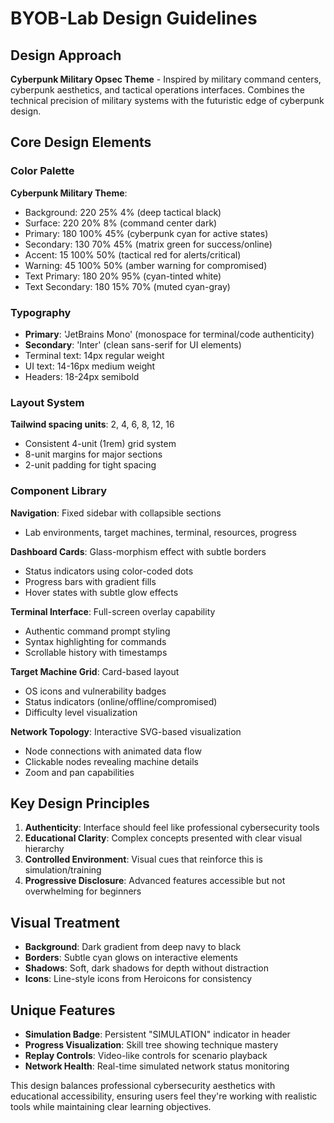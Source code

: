 # BYOB-Lab Design Guidelines

## Design Approach
**Cyberpunk Military Opsec Theme** - Inspired by military command centers, cyberpunk aesthetics, and tactical operations interfaces. Combines the technical precision of military systems with the futuristic edge of cyberpunk design.

## Core Design Elements

### Color Palette
**Cyberpunk Military Theme**:
- Background: 220 25% 4% (deep tactical black)
- Surface: 220 20% 8% (command center dark)
- Primary: 180 100% 45% (cyberpunk cyan for active states)  
- Secondary: 130 70% 45% (matrix green for success/online)
- Accent: 15 100% 50% (tactical red for alerts/critical)
- Warning: 45 100% 50% (amber warning for compromised)
- Text Primary: 180 20% 95% (cyan-tinted white)
- Text Secondary: 180 15% 70% (muted cyan-gray)

### Typography
- **Primary**: 'JetBrains Mono' (monospace for terminal/code authenticity)
- **Secondary**: 'Inter' (clean sans-serif for UI elements)
- Terminal text: 14px regular weight
- UI text: 14-16px medium weight
- Headers: 18-24px semibold

### Layout System
**Tailwind spacing units**: 2, 4, 6, 8, 12, 16
- Consistent 4-unit (1rem) grid system
- 8-unit margins for major sections
- 2-unit padding for tight spacing

### Component Library

**Navigation**: Fixed sidebar with collapsible sections
- Lab environments, target machines, terminal, resources, progress

**Dashboard Cards**: Glass-morphism effect with subtle borders
- Status indicators using color-coded dots
- Progress bars with gradient fills
- Hover states with subtle glow effects

**Terminal Interface**: Full-screen overlay capability
- Authentic command prompt styling
- Syntax highlighting for commands
- Scrollable history with timestamps

**Target Machine Grid**: Card-based layout
- OS icons and vulnerability badges
- Status indicators (online/offline/compromised)
- Difficulty level visualization

**Network Topology**: Interactive SVG-based visualization
- Node connections with animated data flow
- Clickable nodes revealing machine details
- Zoom and pan capabilities

## Key Design Principles

1. **Authenticity**: Interface should feel like professional cybersecurity tools
2. **Educational Clarity**: Complex concepts presented with clear visual hierarchy
3. **Controlled Environment**: Visual cues that reinforce this is simulation/training
4. **Progressive Disclosure**: Advanced features accessible but not overwhelming for beginners

## Visual Treatment
- **Background**: Dark gradient from deep navy to black
- **Borders**: Subtle cyan glows on interactive elements
- **Shadows**: Soft, dark shadows for depth without distraction
- **Icons**: Line-style icons from Heroicons for consistency

## Unique Features
- **Simulation Badge**: Persistent "SIMULATION" indicator in header
- **Progress Visualization**: Skill tree showing technique mastery
- **Replay Controls**: Video-like controls for scenario playback
- **Network Health**: Real-time simulated network status monitoring

This design balances professional cybersecurity aesthetics with educational accessibility, ensuring users feel they're working with realistic tools while maintaining clear learning objectives.